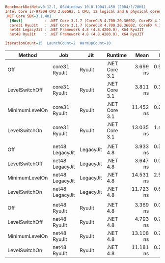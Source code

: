 ``` ini

BenchmarkDotNet=v0.12.1, OS=Windows 10.0.19041.450 (2004/?/20H1)
Intel Core i7-9750H CPU 2.60GHz, 1 CPU, 12 logical and 6 physical cores
.NET Core SDK=3.1.401
  [Host]          : .NET Core 3.1.7 (CoreCLR 4.700.20.36602, CoreFX 4.700.20.37001), X64 RyuJIT
  core31 RyuJit   : .NET Core 3.1.7 (CoreCLR 4.700.20.36602, CoreFX 4.700.20.37001), X64 RyuJIT
  net48 LegacyJit : .NET Framework 4.8 (4.8.4200.0), X64 RyuJIT
  net48 RyuJit    : .NET Framework 4.8 (4.8.4200.0), X64 RyuJIT

IterationCount=15  LaunchCount=2  WarmupCount=10  

```
|         Method |             Job |       Jit |       Runtime |      Mean |     Error |    StdDev |    Median | Ratio | RatioSD |
|--------------- |---------------- |---------- |-------------- |----------:|----------:|----------:|----------:|------:|--------:|
|            Off |   core31 RyuJit |    RyuJit | .NET Core 3.1 |  3.699 ns | 0.9503 ns | 1.3929 ns |  2.981 ns |  1.00 |    0.00 |
| LevelSwitchOff |   core31 RyuJit |    RyuJit | .NET Core 3.1 |  3.811 ns | 0.3173 ns | 0.4750 ns |  3.824 ns |  1.15 |    0.36 |
| MinimumLevelOn |   core31 RyuJit |    RyuJit | .NET Core 3.1 | 11.452 ns | 0.2761 ns | 0.4047 ns | 11.353 ns |  3.40 |    0.86 |
|  LevelSwitchOn |   core31 RyuJit |    RyuJit | .NET Core 3.1 | 13.035 ns | 1.4752 ns | 2.1157 ns | 13.565 ns |  3.86 |    0.93 |
|                |                 |           |               |           |           |           |           |       |         |
|            Off | net48 LegacyJit | LegacyJit |      .NET 4.8 |  3.933 ns | 0.3106 ns | 0.4455 ns |  3.822 ns |  1.00 |    0.00 |
| LevelSwitchOff | net48 LegacyJit | LegacyJit |      .NET 4.8 |  3.647 ns | 0.0646 ns | 0.0884 ns |  3.647 ns |  0.94 |    0.12 |
| MinimumLevelOn | net48 LegacyJit | LegacyJit |      .NET 4.8 | 14.531 ns | 2.5508 ns | 3.8180 ns | 13.357 ns |  3.77 |    1.31 |
|  LevelSwitchOn | net48 LegacyJit | LegacyJit |      .NET 4.8 | 11.723 ns | 0.6413 ns | 0.9399 ns | 11.401 ns |  3.01 |    0.28 |
|                |                 |           |               |           |           |           |           |       |         |
|            Off |    net48 RyuJit |    RyuJit |      .NET 4.8 |  3.369 ns | 0.0320 ns | 0.0470 ns |  3.366 ns |  1.00 |    0.00 |
| LevelSwitchOff |    net48 RyuJit |    RyuJit |      .NET 4.8 |  4.793 ns | 0.7618 ns | 1.1403 ns |  4.499 ns |  1.41 |    0.35 |
| MinimumLevelOn |    net48 RyuJit |    RyuJit |      .NET 4.8 | 13.108 ns | 0.7265 ns | 1.0874 ns | 13.166 ns |  3.91 |    0.30 |
|  LevelSwitchOn |    net48 RyuJit |    RyuJit |      .NET 4.8 | 11.181 ns | 0.2511 ns | 0.3680 ns | 11.109 ns |  3.32 |    0.11 |

